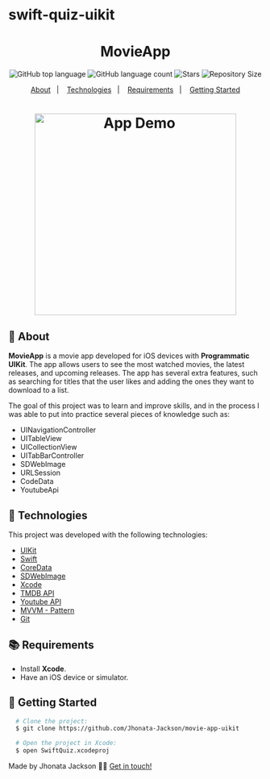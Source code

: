 # swift-quiz-uikit

<h1 align="center">
  MovieApp
</h1>

<p align="center">
  <img alt="GitHub top language" src="https://img.shields.io/github/languages/top/jhonata-jackson/swift-quiz-uikit">
  <img alt="GitHub language count" src="https://img.shields.io/github/languages/count/jhonata-jackson/swift-quiz-uikit">
  <img alt="Stars" src="https://img.shields.io/github/stars/jhonata-jackson/swift-quiz-uikit">
  <img alt="Repository Size" src="https://img.shields.io/github/repo-size/jhonata-jackson/swift-quiz-uikit">
</p>

<p align="center">
  <a href="#page_with_curl-about">About</a>&nbsp;&nbsp;&nbsp;|&nbsp;&nbsp;&nbsp;
  <a href="#hammer-technologies">Technologies</a>&nbsp;&nbsp;&nbsp;|&nbsp;&nbsp;&nbsp;
  <a href="#books-requirements">Requirements</a>&nbsp;&nbsp;&nbsp;|&nbsp;&nbsp;&nbsp;
  <a href="#rocket-getting-started">Getting Started</a>
</p>

<h1 align="center">
  <img alt="App Demo" src="./screenshots/MovieApp.gif" width="400" />
</h1>

## 📃 About

**MovieApp** is a movie app developed for iOS devices with **Programmatic UIKit**. The app allows users to see the most watched movies, the latest releases, and upcoming releases. The app has several extra features, such as searching for titles that the user likes and adding the ones they want to download to a list.

The goal of this project was to learn and improve skills, and in the process I was able to put into practice several pieces of knowledge such as:

- UINavigationController
- UITableView
- UICollectionView
- UITabBarController
- SDWebImage
- URLSession
- CodeData
- YoutubeApi

## 🔨 Technologies

This project was developed with the following technologies:

- [UIKit](https://developer.apple.com/documentation/uikit/)
- [Swift](https://developer.apple.com/swift/)
- [CoreData](https://developer.apple.com/documentation/coredata/)
- [SDWebImage](https://github.com/SDWebImage/SDWebImage)
- [Xcode](https://developer.apple.com/xcode/)
- [TMDB API](https://www.themoviedb.org/)
- [Youtube API](https://developers.google.com/youtube/v3)
- [MVVM - Pattern](https://medium.com/@zebayasmeen76/mvvm-in-ios-swift-6afb150458fd)
- [Git](https://git-scm.com/)

## 📚 Requirements

- Install **Xcode**.
- Have an iOS device or simulator.

## 🚀 Getting Started

```bash
  # Clone the project:
  $ git clone https://github.com/Jhonata-Jackson/movie-app-uikit

  # Open the project in Xcode:
  $ open SwiftQuiz.xcodeproj
```

Made by Jhonata Jackson 👋🏻 [Get in touch!](https://www.linkedin.com/in/jhonata-jackson-555929121/)